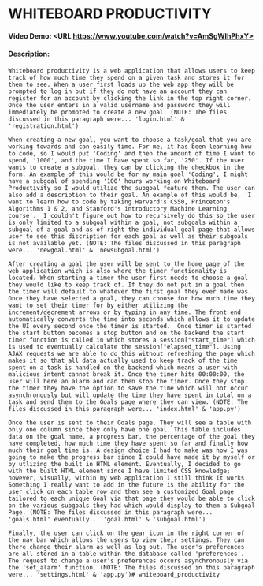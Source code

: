 # WHITEBOARD PRODUCTIVITY
#### Video Demo:  <URL https://www.youtube.com/watch?v=AmSgWIhPhxY>
#### Description:
    Whiteboard productivity is a web application that allows users to keep track of how much time they spend on a given task and stores it for them to see. When a user first loads up the web app they will be prompted to log in but if they do not have an account they can register for an account by clicking the link in the top right corner. Once the user enters in a valid username and password they will immediately be prompted to create a new goal. (NOTE: The files discussed in this paragraph were... 'login.html' & 'registration.html')

    When creating a new goal, you want to choose a task/goal that you are working towards and can easily time. For me, it has been learning how to code, so I would put 'Coding' and then the amount of time I want to spend, '1000', and the time I have spent so far, '250'. If the user wants to create a subgoal, they can by clicking the checkbox in the form. An example of this would be for my main goal 'Coding', I might have a subgoal of spending '100' hours working on Whiteboard Productivity so I would utilize the subgoal feature then. The user can also add a description to their goal. An example of this would be, 'I want to learn how to code by taking Harvard's CS50, Princeton's Algorithms 1 & 2, and Stanford's introductory Machine Learning course'.  I couldn't figure out how to recursively do this so the user is only limited to a subgoal within a goal, not subgoals within a subgoal of a goal and as of right the individual goal page that allows user to see this discription for each goal as well as their subgoals is not available yet. (NOTE: The files discussed in this paragraph were... 'newgoal.html' & 'newsubgoal.html')

    After creating a goal the user will be sent to the home page of the web application which is also where the timer functionality is located. When starting a timer the user first needs to choose a goal they would like to keep track of. If they do not put in a goal then the timer will default to whatever the first goal they ever made was. Once they have selected a goal, they can choose for how much time they want to set their timer for by either utilizing the increment/decrement arrows or by typing in any time. The front end automatically converts the time into seconds which allows it to update the UI every second once the timer is started.  Once timer is started the start button becomes a stop button and on the backend the start timer function is called in which stores a session["start_time"] which is used to eventually calculate the session["elapsed_time"]. Using AJAX requests we are able to do this without refreshing the page which makes it so that all data actually used to keep track of the time spent on a task is handled on the backend which means a user with malicious intent cannot break it. Once the timer hits 00:00:00, the user will here an alarm and can then stop the timer. Once they stop the timer they have the option to save the time which will not occur asynchronously but will update the time they have spent in total on a task and send them to the Goals page where they can view. (NOTE: The files discussed in this paragraph were... 'index.html' & 'app.py')

    Once the user is sent to their Goals page. They will see a table with only one column since they only have one goal. This table includes data on the goal name, a progress bar, the percentage of the goal they have completed, how much time they have spent so far and finally how much their goal time is. A design choice I had to make was how I was going to make the progress bar since I could have made it by myself or by utlizing the built in HTML element. Eventually, I decided to go with the built HTML element since I have limited CSS knowledge; however, visually, within my web application I still think it works. Something I really want to add in the future is the ability for the user click on each table row and then see a customized Goal page tailored to each unique Goal via that page they would be able to click on the various subgoals they had which would display to them a Subgoal Page. (NOTE: The files discussed in this paragraph were... 'goals.html' eventually... 'goal.html' & 'subgoal.html')

    Finally, the user can click on the gear icon in the right corner of the nav bar which allows the users to view their settings. They can there change their alarm as well as log out. The user's preferences are all stored in a table within the database called 'preferences'.  The request to change a user's preferences occurs asynchronously via the 'set_alarm' function. (NOTE: The files discussed in this paragraph were... 'settings.html' & 'app.py')# whiteboard_productivity
